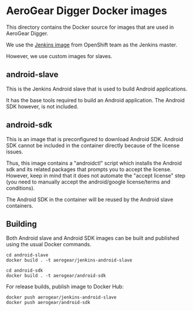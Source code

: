 # AeroGear Digger Docker images

This directory contains the Docker source for images that are used in AeroGear Digger.

We use the [Jenkins image](https://github.com/openshift/jenkins) from OpenShift team as the Jenkins master.

However, we use custom images for slaves.

## android-slave

This is the Jenkins Android slave that is used to build Android applications.

It has the base tools required to build an Android application. The Android SDK however, is not included.

## android-sdk

This is an image that is preconfigured to download Android SDK. Android SDK cannot be included in the container directly because of the license issues.
                                   
Thus, this image contains a "androidctl" script which installs the Android sdk and its related packages that prompts you to accept the license. 
However, keep in mind that it does not automate the "accept license" step (you need to manually accept the android/google license/terms and conditions).

The Android SDK in the container will be reused by the Android slave containers.



## Building

Both Android slave and Android SDK images can be built and published using the usual Docker commands. 

    cd android-slave
    docker build . -t aerogear/jenkins-android-slave
    
    cd android-sdk
    docker build . -t aerogear/android-sdk    

For release builds, publish image to Docker Hub:

    docker push aerogear/jenkins-android-slave
    docker push aerogear/android-sdk